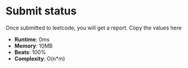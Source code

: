 # Submit status
Once submitted to leetcode, you will get a report. Copy the values here

* **Runtime**: 0ms 
* **Memory**: 10MB
* **Beats**: 100%
* **Complexity**: O(n*m)